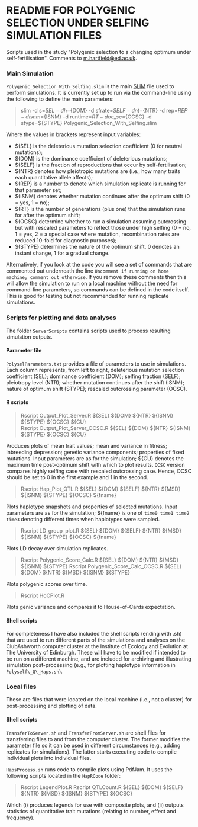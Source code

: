 # README FOR POLYGENIC SELECTION UNDER SELFING SIMULATION FILES

Scripts used in the study "Polygenic selection to a changing optimum under self-fertilisation". Comments to m.hartfield@ed.ac.uk.

### Main Simulation

`Polygenic_Selection_With_Selfing.slim` is the main [SLiM](https://messerlab.org/slim/ "SLiM") file used to perform simulations. It is currently set up to run via the command-line using the following to define the main parameters:

> slim -d s=${SEL} -d h=${DOM} -d sfrate=${SELF} -d nt=${NTR} -d rep=${REP} -d isnm=${ISNM} -d runtime=${RT} -d oc\_sc=${OCSC} -d stype=${STYPE} Polygenic\_Selection\_With\_Selfing.slim

Where the values in brackets represent input variables:
- $(SEL} is the deleterious mutation selection coefficient (0 for neutral mutations);
- $(DOM} is the dominance coefficient of deleterious mutations;
- $(SELF} is the fraction of reproductions that occur by self-fertilisation;
- $(NTR} denotes how pleiotropic mutations are (i.e., how many traits each quantitative allele affects);
- $(REP} is a number to denote which simulation replicate is running for that parameter set;
- $(ISNM} denotes whether mutation continues after the optimum shift (0 = yes, 1 = no);
- $(RT} is the number of generations (plus one) that the simulation runs for after the optimum shift;
- $(OCSC} determine whether to run a simulation assuming outcrossing but with rescaled parameters to reflect those under high selfing (0 = no, 1 = yes, 2  = a special case where mutation, recombination rates are reduced 10-fold for diagnostic purposes);
- $(STYPE} determines the nature of the optimum shift. 0 denotes an instant change, 1 for a gradual change.

Alternatively, if you look at the code you will see a set of commands that are commented out underneath the line `Uncomment if running on home machine; comment out otherwise`. If you remove these comments then this will allow the simulation to run on a local machine without the need for command-line parameters, so commands can be defined in the code itself. This is good for testing but not recommended for running replicate simulations.

### Scripts for plotting and data analyses

The folder `ServerScripts` contains scripts used to process resulting simulation outputs.

#### Parameter file

`PolyselParameters.txt` provides a file of parameters to use in simulations. Each column represents, from left to right, deleterious mutation selection coefficient (SEL); dominance coefficient (DOM); selfing fraction (SELF); pleiotropy level (NTR); whether mutation continues after the shift (ISNM); nature of optimum shift (STYPE); rescaled outcrossing parameter (OCSC).

#### R scripts

> Rscript Output\_Plot\_Server.R ${SEL} ${DOM} ${NTR} ${ISNM} ${STYPE} ${OCSC} ${CU}  
> Rscript Output\_Plot\_Server\_OCSC.R ${SEL} ${DOM} ${NTR} ${ISNM} ${STYPE} ${OCSC} ${CU}  

Produces plots of mean trait values; mean and variance in fitness; inbreeding depression; genetic variance components; properties of fixed mutations. Input parameters are as for the simulation; ${CU} denotes the maximum time post-optimum shift with which to plot results. `OCSC` version compares highly selfing case with rescaled outcrossing case. Hence, OCSC should be set to 0 in the first example and 1 in the second.

> Rscript Hap\_Plot\_QTL.R ${SEL} ${DOM} ${SELF} ${NTR} ${MSD} ${ISNM} ${STYPE} ${OCSC} ${fname}

Plots haplotype snapshots and properties of selected mutations. Input parameters are as for the simulation; ${fname} is one of `time0 time1 time2 time3` denoting different times when haplotypes were sampled.

> Rscript LD\_group\_plot.R ${SEL} ${DOM} ${SELF} ${NTR} ${MSD} ${ISNM} ${STYPE} ${OCSC} ${fname}

Plots LD decay over simulation replicates.

> Rscript Polygenic\_Score\_Calc.R ${SEL} ${DOM} ${NTR} ${MSD} ${ISNM} ${STYPE}
> Rscript Polygenic\_Score\_Calc_OCSC.R ${SEL} ${DOM} ${NTR} ${MSD} ${ISNM} ${STYPE}

Plots polygenic scores over time.

> Rscript HoCPlot.R

Plots genic variance and compares it to House-of-Cards expectation.

#### Shell scripts

For completeness I have also included the shell scripts (ending with .sh) that are used to run different parts of the simulations and analyses on the ClubAshworth computer cluster at the Institute of Ecology and Evolution at The University of Edinburgh. These will have to be modified if intended to be run on a different machine, and are included for archiving and illustrating simulation post-processing (e.g., for plotting haplotype information in `Polyself\_Q\_Haps.sh`).

### Local files

These are files that were located on the local machine (i.e., not a cluster) for post-processing and plotting of data.

#### Shell scripts

`TransferToServer.sh` and `TransferFromServer.sh` are shell files for transferring files to and from the computer cluster. The former modifies the parameter file so it can be used in different circumstances (e.g., adding replicates for simulations). The latter starts executing code to compile individual plots into individual files.

`HapsProcess.sh` runs code to compile plots using PdfJam. It uses the following scripts located in the `HapRCode` folder:

> Rscript LegendPlot.R 
> Rscript QTLCount.R ${SEL} ${DOM} ${SELF} ${NTR} ${MSD} ${ISNM} ${STYPE} ${OCSC}

Which (i) produces legends for use with composite plots, and (ii) outputs statistics of quantitative trait mutations (relating to number, effect and frequency).
